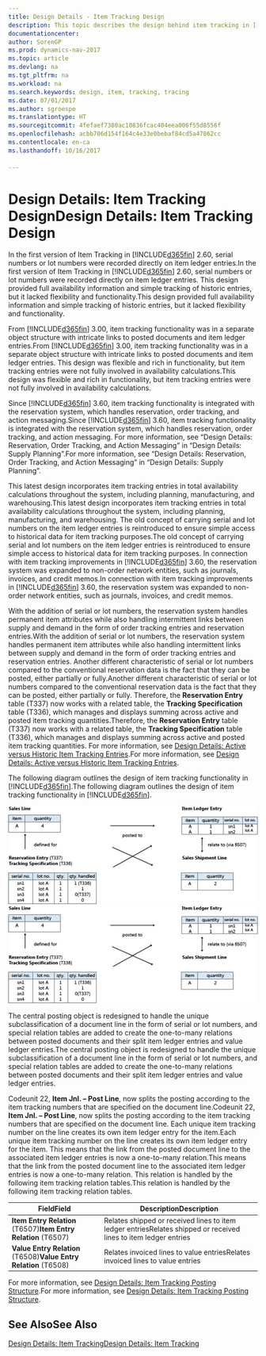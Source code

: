 ```yaml
---
title: Design Details - Item Tracking Design
description: This topic describes the design behind item tracking in [!INCLUDE[d365fin](includes/d365fin_md.md)].
documentationcenter: 
author: SorenGP
ms.prod: dynamics-nav-2017
ms.topic: article
ms.devlang: na
ms.tgt_pltfrm: na
ms.workload: na
ms.search.keywords: design, item, tracking, tracing
ms.date: 07/01/2017
ms.author: sgroespe
ms.translationtype: HT
ms.sourcegitcommit: 4fefaef7380ac10836fcac404eea006f55d8556f
ms.openlocfilehash: acbb706d154f164c4e33e0bebaf84cd5a47862cc
ms.contentlocale: en-ca
ms.lasthandoff: 10/16/2017

---
```

# <a name="design-details-item-tracking-design"></a><span data-ttu-id="3b286-103">Design Details: Item Tracking Design</span><span class="sxs-lookup"><span data-stu-id="3b286-103">Design Details: Item Tracking Design</span></span>
<span data-ttu-id="3b286-104">In the first version of Item Tracking in [!INCLUDE[d365fin](includes/d365fin_md.md)] 2.60, serial numbers or lot numbers were recorded directly on item ledger entries.</span><span class="sxs-lookup"><span data-stu-id="3b286-104">In the first version of Item Tracking in [!INCLUDE[d365fin](includes/d365fin_md.md)] 2.60, serial numbers or lot numbers were recorded directly on item ledger entries.</span></span> <span data-ttu-id="3b286-105">This design provided full availability information and simple tracking of historic entries, but it lacked flexibility and functionality.</span><span class="sxs-lookup"><span data-stu-id="3b286-105">This design provided full availability information and simple tracking of historic entries, but it lacked flexibility and functionality.</span></span>  

<span data-ttu-id="3b286-106">From [!INCLUDE[d365fin](includes/d365fin_md.md)] 3.00, item tracking functionality was in a separate object structure with intricate links to posted documents and item ledger entries.</span><span class="sxs-lookup"><span data-stu-id="3b286-106">From [!INCLUDE[d365fin](includes/d365fin_md.md)] 3.00, item tracking functionality was in a separate object structure with intricate links to posted documents and item ledger entries.</span></span> <span data-ttu-id="3b286-107">This design was flexible and rich in functionality, but item tracking entries were not fully involved in availability calculations.</span><span class="sxs-lookup"><span data-stu-id="3b286-107">This design was flexible and rich in functionality, but item tracking entries were not fully involved in availability calculations.</span></span>  

<span data-ttu-id="3b286-108">Since [!INCLUDE[d365fin](includes/d365fin_md.md)] 3.60, item tracking functionality is integrated with the reservation system, which handles reservation, order tracking, and action messaging.</span><span class="sxs-lookup"><span data-stu-id="3b286-108">Since [!INCLUDE[d365fin](includes/d365fin_md.md)] 3.60, item tracking functionality is integrated with the reservation system, which handles reservation, order tracking, and action messaging.</span></span> <span data-ttu-id="3b286-109">For more information, see “Design Details: Reservation, Order Tracking, and Action Messaging” in “Design Details: Supply Planning”.</span><span class="sxs-lookup"><span data-stu-id="3b286-109">For more information, see “Design Details: Reservation, Order Tracking, and Action Messaging” in “Design Details: Supply Planning”.</span></span>  

<span data-ttu-id="3b286-110">This latest design incorporates item tracking entries in total availability calculations throughout the system, including planning, manufacturing, and warehousing.</span><span class="sxs-lookup"><span data-stu-id="3b286-110">This latest design incorporates item tracking entries in total availability calculations throughout the system, including planning, manufacturing, and warehousing.</span></span> <span data-ttu-id="3b286-111">The old concept of carrying serial and lot numbers on the item ledger entries is reintroduced to ensure simple access to historical data for item tracking purposes.</span><span class="sxs-lookup"><span data-stu-id="3b286-111">The old concept of carrying serial and lot numbers on the item ledger entries is reintroduced to ensure simple access to historical data for item tracking purposes.</span></span> <span data-ttu-id="3b286-112">In connection with item tracking improvements in [!INCLUDE[d365fin](includes/d365fin_md.md)] 3.60, the reservation system was expanded to non-order network entities, such as journals, invoices, and credit memos.</span><span class="sxs-lookup"><span data-stu-id="3b286-112">In connection with item tracking improvements in [!INCLUDE[d365fin](includes/d365fin_md.md)] 3.60, the reservation system was expanded to non-order network entities, such as journals, invoices, and credit memos.</span></span>  

<span data-ttu-id="3b286-113">With the addition of serial or lot numbers, the reservation system handles permanent item attributes while also handling intermittent links between supply and demand in the form of order tracking entries and reservation entries.</span><span class="sxs-lookup"><span data-stu-id="3b286-113">With the addition of serial or lot numbers, the reservation system handles permanent item attributes while also handling intermittent links between supply and demand in the form of order tracking entries and reservation entries.</span></span> <span data-ttu-id="3b286-114">Another different characteristic of serial or lot numbers compared to the conventional reservation data is the fact that they can be posted, either partially or fully.</span><span class="sxs-lookup"><span data-stu-id="3b286-114">Another different characteristic of serial or lot numbers compared to the conventional reservation data is the fact that they can be posted, either partially or fully.</span></span> <span data-ttu-id="3b286-115">Therefore, the **Reservation Entry** table (T337) now works with a related table, the **Tracking Specification** table (T336), which manages and displays summing across active and posted item tracking quantities.</span><span class="sxs-lookup"><span data-stu-id="3b286-115">Therefore, the **Reservation Entry** table (T337) now works with a related table, the **Tracking Specification** table (T336), which manages and displays summing across active and posted item tracking quantities.</span></span> <span data-ttu-id="3b286-116">For more information, see [Design Details: Active versus Historic Item Tracking Entries](design-details-active-versus-historic-item-tracking-entries.md).</span><span class="sxs-lookup"><span data-stu-id="3b286-116">For more information, see [Design Details: Active versus Historic Item Tracking Entries](design-details-active-versus-historic-item-tracking-entries.md).</span></span>  

<span data-ttu-id="3b286-117">The following diagram outlines the design of item tracking functionality in [!INCLUDE[d365fin](includes/d365fin_md.md)].</span><span class="sxs-lookup"><span data-stu-id="3b286-117">The following diagram outlines the design of item tracking functionality in [!INCLUDE[d365fin](includes/d365fin_md.md)].</span></span>  

<span data-ttu-id="3b286-118">![Item tracking design](media/design_details_item_tracking_design.png "design_details_item_tracking_design")</span><span class="sxs-lookup"><span data-stu-id="3b286-118">![Item tracking design](media/design_details_item_tracking_design.png "design_details_item_tracking_design")</span></span>  

<span data-ttu-id="3b286-119">The central posting object is redesigned to handle the unique subclassification of a document line in the form of serial or lot numbers, and special relation tables are added to create the one-to-many relations between posted documents and their split item ledger entries and value ledger entries.</span><span class="sxs-lookup"><span data-stu-id="3b286-119">The central posting object is redesigned to handle the unique subclassification of a document line in the form of serial or lot numbers, and special relation tables are added to create the one-to-many relations between posted documents and their split item ledger entries and value ledger entries.</span></span>  

<span data-ttu-id="3b286-120">Codeunit 22, **Item Jnl. – Post Line**, now splits the posting according to the item tracking numbers that are specified on the document line.</span><span class="sxs-lookup"><span data-stu-id="3b286-120">Codeunit 22, **Item Jnl. – Post Line**, now splits the posting according to the item tracking numbers that are specified on the document line.</span></span> <span data-ttu-id="3b286-121">Each unique item tracking number on the line creates its own item ledger entry for the item.</span><span class="sxs-lookup"><span data-stu-id="3b286-121">Each unique item tracking number on the line creates its own item ledger entry for the item.</span></span> <span data-ttu-id="3b286-122">This means that the link from the posted document line to the associated item ledger entries is now a one-to-many relation.</span><span class="sxs-lookup"><span data-stu-id="3b286-122">This means that the link from the posted document line to the associated item ledger entries is now a one-to-many relation.</span></span> <span data-ttu-id="3b286-123">This relation is handled by the following item tracking relation tables.</span><span class="sxs-lookup"><span data-stu-id="3b286-123">This relation is handled by the following item tracking relation tables.</span></span>  

|<span data-ttu-id="3b286-124">Field</span><span class="sxs-lookup"><span data-stu-id="3b286-124">Field</span></span>|<span data-ttu-id="3b286-125">Description</span><span class="sxs-lookup"><span data-stu-id="3b286-125">Description</span></span>|  
|---------------|---------------------------------------|  
|<span data-ttu-id="3b286-126">**Item Entry Relation** (T6507)</span><span class="sxs-lookup"><span data-stu-id="3b286-126">**Item Entry Relation** (T6507)</span></span>|<span data-ttu-id="3b286-127">Relates shipped or received lines to item ledger entries</span><span class="sxs-lookup"><span data-stu-id="3b286-127">Relates shipped or received lines to item ledger entries</span></span>|  
|<span data-ttu-id="3b286-128">**Value Entry Relation** (T6508)</span><span class="sxs-lookup"><span data-stu-id="3b286-128">**Value Entry Relation** (T6508)</span></span>|<span data-ttu-id="3b286-129">Relates invoiced lines to value entries</span><span class="sxs-lookup"><span data-stu-id="3b286-129">Relates invoiced lines to value entries</span></span>|  

<span data-ttu-id="3b286-130">For more information, see [Design Details: Item Tracking Posting Structure](design-details-item-tracking-posting-structure.md).</span><span class="sxs-lookup"><span data-stu-id="3b286-130">For more information, see [Design Details: Item Tracking Posting Structure](design-details-item-tracking-posting-structure.md).</span></span>  

## <a name="see-also"></a><span data-ttu-id="3b286-131">See Also</span><span class="sxs-lookup"><span data-stu-id="3b286-131">See Also</span></span>  
[<span data-ttu-id="3b286-132">Design Details: Item Tracking</span><span class="sxs-lookup"><span data-stu-id="3b286-132">Design Details: Item Tracking</span></span>](design-details-item-tracking.md)

